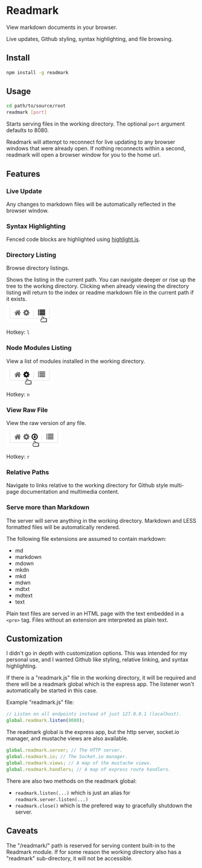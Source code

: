 # Readmark

View markdown documents in your browser.

Live updates, Github styling, syntax highlighting, and file browsing.

## Install

```sh
npm install -g readmark
```

## Usage

```sh
cd path/to/source/root
readmark [port]
```

Starts serving files in the working directory. The optional `port` argument
defaults to 8080.

Readmark will attempt to reconnect for live updating to any browser windows that
were already open. If nothing reconnects within a second, readmark will open a
browser window for you to the home url.

## Features

### Live Update

Any changes to markdown files will be automatically reflected in the browser
window.

### Syntax Highlighting

Fenced code blocks are highlighted using
[highlight.js](https://highlightjs.org).

### Directory Listing

Browse directory listings.

Shows the listing in the current path. You can navigate deeper or rise up the
tree to the working directory. Clicking when already viewing the directory
listing will return to the index or readme markdown file in the current path if
it exists.

<img src="/readmark/images/directory.png" alt="Toggle Directory Listing">

Hotkey: `l`

### Node Modules Listing

View a list of modules installed in the working directory.

<img src="/readmark/images/modules.png" alt="Node Modules Listing">

Hotkey: `n`

### View Raw File

View the raw version of any file.

<img src="/readmark/images/raw.png" alt="View Raw File">

Hotkey: `r`

### Relative Paths

Navigate to links relative to the working directory for Github style multi-page
documentation and multimedia content.

### Serve more than Markdown

The server will serve anything in the working directory. Markdown and LESS
formatted files will be automatically rendered.

The following file extensions are assumed to contain markdown:
* md
* markdown
* mdown
* mkdn
* mkd
* mdwn
* mdtxt
* mdtext
* text

Plain text files are served in an HTML page with the text embedded in a `<pre>`
tag. Files without an extension are interpreted as plain text.

## Customization

I didn't go in depth with customization options. This was intended for my
personal use, and I wanted Github like styling, relative linking, and syntax
highlighting.

If there is a "readmark.js" file in the working directory, it will be required
and there will be a readmark global which is the express app. The listener won't
automatically be started in this case.

Example "readmark.js" file:

```js
// Listen on all endpoints instead of just 127.0.0.1 (localhost).
global.readmark.listen(8080);
```

The readmark global is the express app, but the http server, socket.io manager,
and mustache views are also available.

```js
global.readmark.server; // The HTTP server.
global.readmark.io; // The Socket.io manager.
global.readmark.views; // A map of the mustache views.
global.readmark.handlers; // A map of express route handlers.
```

There are also two methods on the readmark global:
* `readmark.listen(...)` which is just an alias for `readmark.server.listen(...)`
* `readmark.close()` which is the prefered way to gracefully shutdown the
server.

## Caveats

The "/readmark/" path is reserved for serving content built-in to the Readmark
module. If for some reason the working directory also has a "readmark"
sub-directory, it will not be accessible.